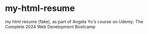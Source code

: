 # my-html-resume
my html resume (fake), as part of Angela Yu's course on Udemy: The Complete 2024 Web Development Bootcamp
